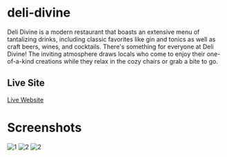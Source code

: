 # deli-divine
Deli Divine is a modern restaurant that boasts an extensive menu of tantalizing drinks, including classic favorites like gin and tonics as well as craft beers, wines, and cocktails. There's something for everyone at Deli Divine! The inviting atmosphere draws locals who come to enjoy their one-of-a-kind creations while they relax in the cozy chairs or grab a bite to go.
## Live Site 
[Live Website](https://deli-divine.netlify.app/)
# Screenshots
![1](https://user-images.githubusercontent.com/99491498/210180878-11cfacd3-b79c-436a-be56-c58c58087775.png)
![2](https://user-images.githubusercontent.com/99491498/210180892-012c34e8-dfcf-47ab-b3ef-1c81faaa59d5.png)
![2](https://user-images.githubusercontent.com/99491498/210180955-47e14312-9406-415a-a64a-024bbbf4d453.png)
